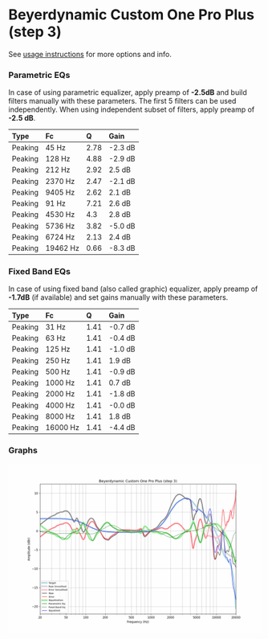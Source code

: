 # Beyerdynamic Custom One Pro Plus (step 3)
See [usage instructions](https://github.com/jaakkopasanen/AutoEq#usage) for more options and info.

### Parametric EQs
In case of using parametric equalizer, apply preamp of **-2.5dB** and build filters manually
with these parameters. The first 5 filters can be used independently.
When using independent subset of filters, apply preamp of **-2.5 dB**.

| Type    | Fc       |    Q | Gain    |
|:--------|:---------|:-----|:--------|
| Peaking | 45 Hz    | 2.78 | -2.3 dB |
| Peaking | 128 Hz   | 4.88 | -2.9 dB |
| Peaking | 212 Hz   | 2.92 | 2.5 dB  |
| Peaking | 2370 Hz  | 2.47 | -2.1 dB |
| Peaking | 9405 Hz  | 2.62 | 2.1 dB  |
| Peaking | 91 Hz    | 7.21 | 2.6 dB  |
| Peaking | 4530 Hz  | 4.3  | 2.8 dB  |
| Peaking | 5736 Hz  | 3.82 | -5.0 dB |
| Peaking | 6724 Hz  | 2.13 | 2.4 dB  |
| Peaking | 19462 Hz | 0.66 | -8.3 dB |

### Fixed Band EQs
In case of using fixed band (also called graphic) equalizer, apply preamp of **-1.7dB**
(if available) and set gains manually with these parameters.

| Type    | Fc       |    Q | Gain    |
|:--------|:---------|:-----|:--------|
| Peaking | 31 Hz    | 1.41 | -0.7 dB |
| Peaking | 63 Hz    | 1.41 | -0.4 dB |
| Peaking | 125 Hz   | 1.41 | -1.0 dB |
| Peaking | 250 Hz   | 1.41 | 1.9 dB  |
| Peaking | 500 Hz   | 1.41 | -0.9 dB |
| Peaking | 1000 Hz  | 1.41 | 0.7 dB  |
| Peaking | 2000 Hz  | 1.41 | -1.8 dB |
| Peaking | 4000 Hz  | 1.41 | -0.0 dB |
| Peaking | 8000 Hz  | 1.41 | 1.8 dB  |
| Peaking | 16000 Hz | 1.41 | -4.4 dB |

### Graphs
![](./Beyerdynamic%20Custom%20One%20Pro%20Plus%20(step%203).png)